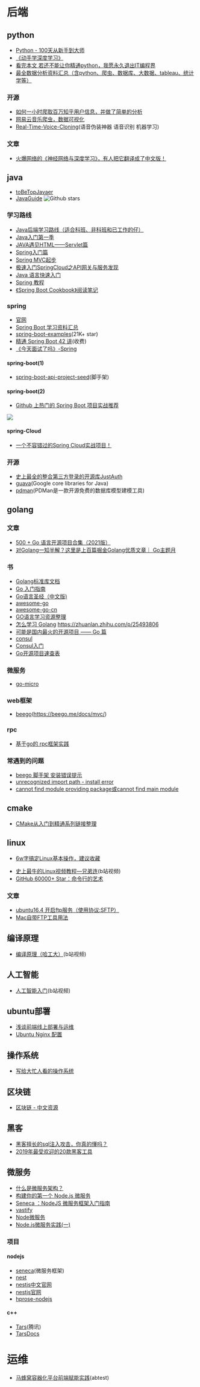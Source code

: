 # 后端

## python

* [Python - 100天从新手到大师](https://github.com/jackfrued/Python-100-Days)
* [《动手学深度学习》](https://github.com/d2l-ai/d2l-zh)
* [看完本文 若还不能让你精通python，我愿永久退出IT编程界](https://www.toutiao.com/a6748701222158483982)
* [最全数据分析资料汇总（含python、爬虫、数据库、大数据、tableau、统计学等）](https://zhuanlan.zhihu.com/p/69869004)

### 开源
* [如何一小时爬取百万知乎用户信息，并做了简单的分析](https://juejin.im/entry/58e0878f570c3500579eed28)
* [网易云音乐爬虫，数据可视化](https://github.com/GreatV/CloudMusic-Crawler)
* [Real-Time-Voice-Cloning](https://github.com/CorentinJ/Real-Time-Voice-Cloning)(语音伪装神器 语音识别 机器学习)


### 文章
* [火爆网络的《神经网络与深度学习》，有人把它翻译成了中文版！](https://zhuanlan.zhihu.com/p/58144032)


## java
* [toBeTopJavaer](https://github.com/hollischuang/toBeTopJavaer)
* [JavaGuide](https://github.com/Snailclimb/JavaGuide)  ![Github stars](https://img.shields.io/github/stars/Snailclimb/JavaGuide.svg)

### 学习路线
* [Java后端学习路线（适合科班、非科班和已工作的仔）](https://juejin.im/post/5e5bc9a66fb9a07c817619fb)
* [Java入门第一季](https://www.imooc.com/learn/85)
* [JAVA遇见HTML——Servlet篇](https://www.imooc.com/learn/269)
* [Spring入门篇](https://www.imooc.com/learn/196)
* [Spring MVC起步](https://www.imooc.com/learn/47)
* [极速入门SpringCloud之API网关与服务发现](https://www.imooc.com/learn/1134)
* [Java 语言快速入门](https://wiki.jikexueyuan.com/project/java/)
* [Spring 教程](https://wiki.jikexueyuan.com/project/spring/)
* [《Spring Boot Cookbook》阅读笔记](http://wiki.jikexueyuan.com/project/spring-boot-cookbook-zh/)


### spring
* [官网](https://spring.io/projects/spring-boot)
* [Spring Boot 学习资料汇总](http://www.ityouknow.com/springboot/2015/12/30/springboot-collect.html)
* [spring-boot-examples](https://github.com/ityouknow/spring-boot-examples)(21K+ star)
* [精通 Spring Boot 42 讲](https://gitbook.cn/gitchat/column/5b86228ce15aa17d68b5b55a/topic/5b864c65e15aa17d68b5db58)(收费)
* [《今天面试了吗》-Spring](https://www.zhihu.com/question/56110328/answer/370752381)



#### spring-boot(1)
* [spring-boot-api-project-seed](https://github.com/lihengming/spring-boot-api-project-seed)(脚手架)


#### spring-boot(2)
* [Github 上热门的 Spring Boot 项目实战推荐](https://juejin.im/post/5da3c3dce51d4578034d2dc3)

![](https://user-gold-cdn.xitu.io/2020/3/14/170d96d802c833d0?w=2124&h=1550&f=png&s=1306299)

#### spring-Cloud
* [一个不容错过的Spring Cloud实战项目！](https://juejin.im/post/5e68dd5651882549564b6c28)



### 开源
* [史上最全的整合第三方登录的开源库JustAuth](https://github.com/justauth/JustAuth)
* [guava](https://github.com/google/guava)(Google core libraries for Java)
* [pdman](https://gitee.com/robergroup/pdman)(PDMan是一款开源免费的数据库模型建模工具)




## golang

### 文章
- [500 + Go 语言开源项目合集（2021版）](https://zhuanlan.zhihu.com/p/424624289)
- [对Golang一知半解？这里是上百篇掘金Golang优质文章｜ Go主题月](https://juejin.cn/post/6953073994383753223)

### 书

- [Golang标准库文档](https://studygolang.com/pkgdoc)
- [Go 入门指南](https://learnku.com/docs/the-way-to-go)
- [Go语言圣经（中文版)](https://yar999.gitbook.io/gopl-zh/)
- [awesome-go](https://github.com/avelino/awesome-go)
- [awesome-go-cn](https://github.com/jobbole/awesome-go-cn)
- [GO语言学习资源整理](https://zhuanlan.zhihu.com/p/25493806)
- [怎么学习 Golang](https://www.zhihu.com/question/23486344) https://zhuanlan.zhihu.com/p/25493806
- [可能是国内最火的开源项目 —— Go 篇](https://my.oschina.net/editorial-story/blog/1546551)
- [consul](https://www.consul.io/)
- [Consul入门](https://book-consul-guide.vnzmi.com/)
- [Go开源项目速查表](https://www.ctolib.com/cheatsheets-go-project.html)

### 微服务
- [go-micro](https://github.com/micro/go-micro)

### web框架

- [beego](https://github.com/astaxie/beego)(https://beego.me/docs/mvc/)


### rpc

- [基于go的 rpc框架实践](https://blog.csdn.net/RA681t58CJxsgCkJ31/article/details/82455716)

### 常遇到的问题

- [beego 脚手架 安装错误提示](https://blog.csdn.net/longchenghui20/article/details/107251152/)
- [unrecognized import path - install error](https://github.com/Rivalo/discord-cli/issues/33)
- [cannot find module providing package或cannot find main module](https://www.cnblogs.com/jasonLiu2018/p/12935071.html)




## cmake

- [CMake从入门到精通系列链接整理](https://zhuanlan.zhihu.com/p/393316878)
## linux

- [6w字搞定Linux基本操作，建议收藏](https://juejin.cn/post/6917096816118857736)
* [史上最牛的Linux视频教程—兄弟连](https://www.bilibili.com/video/av18156598/?p=1)(b站视频)
* [GitHub 60000+ Star：命令行的艺术](https://juejin.im/post/5d8b1899f265da5b9d1edee2)

### 文章
* [ubuntu16.4 开启ftp服务（使用协议:SFTP）](https://blog.csdn.net/weixin_41216652/article/details/81364130)
* [Mac自带FTP工具用法](https://jingyan.baidu.com/article/39810a23436d3db636fda6db.html)




## 编译原理

* [编译原理（哈工大）](https://www.bilibili.com/video/av17649289/?p=3)(b站视频)

## 人工智能
* [人工智能入门](https://www.bilibili.com/video/av50927301?p=2)(b站视频)

## ubuntu部署
* [浅谈前端线上部署与运维](https://juejin.im/post/5a12881a6fb9a044fd115dd4)
* [Ubuntu Nginx 配置](https://www.cnblogs.com/loseself/p/8888009.html)


## 操作系统
* [写给大忙人看的操作系统](https://juejin.im/post/5e58905f6fb9a07caa270bb0)


## 区块链
* [区块链 - 中文资源](https://github.com/LiuBoyu/blockchain)


## 黑客
* [黑客擅长的sql注入攻击，你真的懂吗？](https://www.toutiao.com/a6748663058152817166)
* [2019年最受欢迎的20款黑客工具](https://zhuanlan.zhihu.com/p/100870206)

## 微服务
* [什么是微服务架构？](https://www.zhihu.com/question/65502802)
* [构建你的第一个 Node.js 微服务](https://www.jianshu.com/p/352eb5f419b4)
* [Seneca ：NodeJS 微服务框架入门指南](https://segmentfault.com/a/1190000008501410)
* [vastify](https://github.com/Cecil0o0/vastify)
* [Node微服务](https://www.bilibili.com/video/av74669898)
* [Node.js微服务实践(一)](https://www.cnblogs.com/zhuanzhuanfe/p/10500848.html)

### 项目

#### nodejs
* [seneca](https://github.com/senecajs/seneca)(微服务框架)
* [nest](https://github.com/nestjs/nest)
* [nestjs中文官网](https://docs.nestjs.cn/)
* [nestjs官网](https://docs.nestjs.com/)
* [hprose-nodejs](https://github.com/hprose/hprose-nodejs)


#### c++
* [Tars](https://github.com/TarsCloud/Tars)(腾讯)
* [TarsDocs](https://tarscloud.github.io/TarsDocs/)



# 运维

- [马蜂窝容器化平台前端赋能实践](https://juejin.im/post/5d0c413af265da1bc07e40f5)(abtest)



